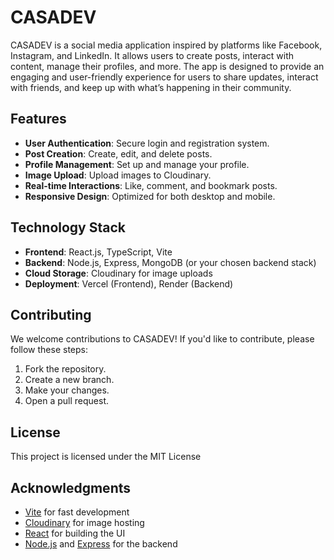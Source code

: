 # CASADEV

CASADEV is a social media application inspired by platforms like Facebook, Instagram, and LinkedIn. It allows users to create posts, interact with content, manage their profiles, and more. The app is designed to provide an engaging and user-friendly experience for users to share updates, interact with friends, and keep up with what’s happening in their community.


## Features

- **User Authentication**: Secure login and registration system.
- **Post Creation**: Create, edit, and delete posts.
- **Profile Management**: Set up and manage your profile.
- **Image Upload**: Upload images to Cloudinary.
- **Real-time Interactions**: Like, comment, and bookmark posts.
- **Responsive Design**: Optimized for both desktop and mobile.

## Technology Stack

- **Frontend**: React.js, TypeScript, Vite
- **Backend**: Node.js, Express, MongoDB (or your chosen backend stack)
- **Cloud Storage**: Cloudinary for image uploads
- **Deployment**: Vercel (Frontend), Render (Backend)

## Contributing

We welcome contributions to CASADEV! If you'd like to contribute, please follow these steps:

1. Fork the repository.
2. Create a new branch.
3. Make your changes.
4. Open a pull request.

## License

This project is licensed under the MIT License

## Acknowledgments

- [Vite](https://vitejs.dev/) for fast development
- [Cloudinary](https://cloudinary.com/) for image hosting
- [React](https://reactjs.org/) for building the UI
- [Node.js](https://nodejs.org/) and [Express](https://expressjs.com/) for the backend
